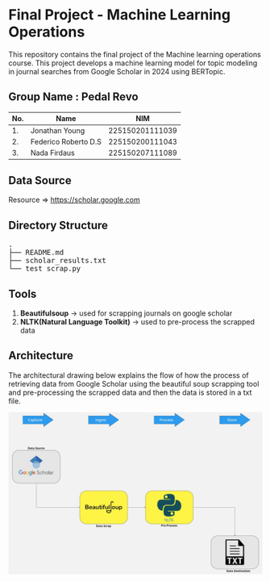 # Final Project - Machine Learning Operations
This repository contains the final project of the Machine learning operations course. This project develops a machine learning model for topic modeling in journal searches from Google Scholar in 2024 using BERTopic. 

## Group Name : Pedal Revo 

| No. | Name                 | NIM |
|-----|----------------------|-----|
| 1.  | Jonathan Young       |225150201111039     |
| 2.  | Federico Roberto D.S |225150200111043     |
| 3.  | Nada Firdaus                     |225150207111089     |

## Data Source
Resource =>  https://scholar.google.com

## Directory Structure
<pre>
. 
├── README.md
├── scholar_results.txt
└── test_scrap.py </pre>

## Tools
1. **Beautifulsoup** -> used for scrapping journals on google scholar
2. **NLTK(Natural Language Toolkit)** -> used to pre-process the scrapped data

## Architecture
The architectural drawing below explains the flow of how the process of retrieving data from Google Scholar using the beautiful soup scrapping tool and pre-processing the scrapped data and then the data is stored in a txt file.

![](./MLOps-Architecture.jpg)